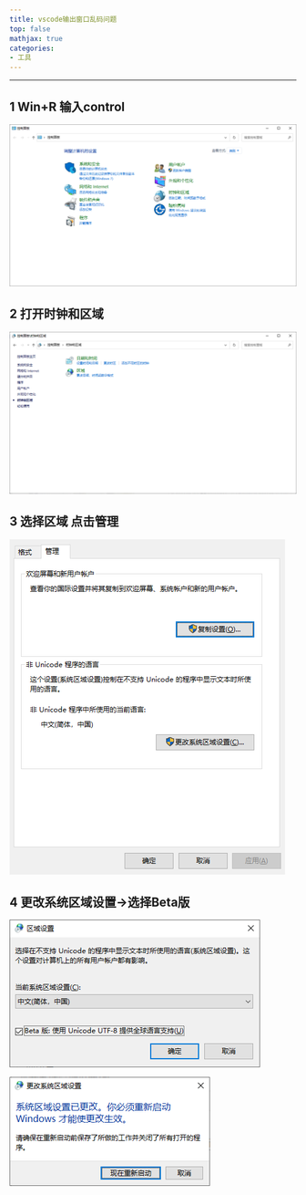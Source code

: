 ```yaml
---
title: vscode输出窗口乱码问题
top: false
mathjax: true
categories:
- 工具
---
```


-----



## 1 Win+R 输入control

![](vscode输出窗口乱码问题/image-20210420150547406.png)



## 2 打开时钟和区域

![](vscode输出窗口乱码问题/image-20210420150622180.png)



## 3 选择区域 点击管理

![](vscode输出窗口乱码问题/image-20210420150710885.png)



## 4 更改系统区域设置->选择Beta版

![](vscode输出窗口乱码问题/image-20210420150759284.png)

![](vscode输出窗口乱码问题/image-20210420150808627.png)